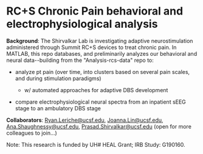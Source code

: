 # RC+S Chronic Pain behavioral and electrophysiological analysis


**Background**: The Shirvalkar Lab is investigating adaptive neurostimulation administered through Summit RC+S devices to treat chronic pain. In MATLAB, this repo databases, and preliminarily analyzes our behavioral and neural data--building from the "Analysis-rcs-data" repo to:

* analyze pt pain (over time, into clusters based on several pain scales, and during stimulation paradigms)
  * w/ automated approaches for adaptive DBS development
    
* compare electrophysiological neural spectra from an inpatient sEEG stage to an ambulatory DBS stage


**Collaborators**: Ryan.Leriche@ucsf.edu, Joanna.Lin@ucsf.edu, Ana.Shaughnessy@ucsf.edu, Prasad.Shirvalkar@ucsf.edu (open for more colleagues to join...)

Note: This research is funded by UH# HEAL Grant; IRB Study: G190160.
